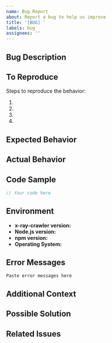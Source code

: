 ```yaml
---
name: Bug Report
about: Report a bug to help us improve
title: '[BUG] '
labels: bug
assignees: ''
---
```


## Bug Description

<!-- A clear and concise description of what the bug is -->

## To Reproduce

Steps to reproduce the behavior:

1.
2.
3.
4.

## Expected Behavior

<!-- A clear and concise description of what you expected to happen -->

## Actual Behavior

<!-- What actually happened -->

## Code Sample

<!-- If applicable, provide a minimal code sample that reproduces the issue -->

```javascript
// Your code here
```

## Environment

- **x-ray-crawler version:** <!-- e.g., 2.0.5 -->
- **Node.js version:** <!-- e.g., 20.11.0 -->
- **npm version:** <!-- e.g., 10.2.4 -->
- **Operating System:** <!-- e.g., Ubuntu 22.04, macOS 14.0, Windows 11 -->

## Error Messages

<!-- If applicable, paste any error messages or stack traces -->

```
Paste error messages here
```

## Additional Context

<!-- Add any other context about the problem here -->

## Possible Solution

<!-- If you have suggestions on how to fix the bug, please share -->

## Related Issues

<!-- Link to any related issues -->
